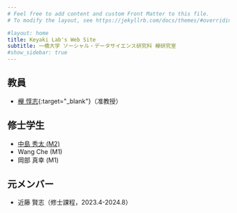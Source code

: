 ```yaml
---
# Feel free to add content and custom Front Matter to this file.
# To modify the layout, see https://jekyllrb.com/docs/themes/#overriding-theme-defaults

#layout: home
title: Keyaki Lab's Web Site
subtitle: 一橋大学 ソーシャル・データサイエンス研究科 欅研究室
#show_sidebar: true
---
```

## 教員
- [欅 惇志](https://www.keyakkie.com/){:target="_blank"}（准教授）

## 修士学生
- [中島 秀太 (M2)](/keyaki-lab/thesis/#y2024-nakajima)
- Wang Che (M1)
- 岡部 真幸 (M1)

## 元メンバー
- 近藤 賢志（修士課程，2023.4-2024.8）
